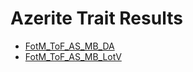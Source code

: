 # Azerite Trait Results

- [FotM_ToF_AS_MB_DA](Results_DA.md)
- [FotM_ToF_AS_MB_LotV](Results_LotV.md)
